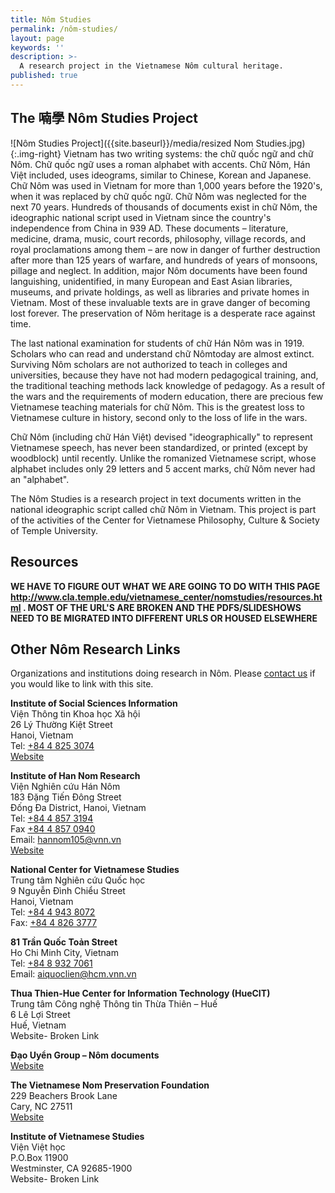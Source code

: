 ```yaml
---
title: Nôm Studies
permalink: /nôm-studies/
layout: page
keywords: ''
description: >-
  A research project in the Vietnamese Nôm cultural heritage.
published: true
---
```

## The 喃學 Nôm Studies Project
![Nôm Studies Project]({{site.baseurl}}/media/resized Nom Studies.jpg){:.img-right}
Vietnam has two writing systems: the chữ quốc ngữ and chữ Nôm. Chữ quốc ngữ uses a roman alphabet with accents. Chữ Nôm, Hán Việt included, uses ideograms, similar to Chinese, Korean and Japanese. Chữ Nôm was used in Vietnam for more than 1,000 years before the 1920's, when it was replaced by chữ quốc ngữ. Chữ Nôm was neglected for the next 70 years.
Hundreds of thousands of documents exist in chữ Nôm, the ideographic national script used in Vietnam since the country's independence from China in 939 AD. These documents – literature, medicine, drama, music, court records, philosophy, village records, and royal proclamations among them – are now in danger of further destruction after more than 125 years of warfare, and hundreds of years of monsoons, pillage and neglect. In addition, major Nôm documents have been found languishing, unidentified, in many European and East Asian libraries, museums, and private holdings, as well as libraries and private homes in Vietnam. Most of these invaluable texts are in grave danger of becoming lost forever. The preservation of Nôm heritage is a desperate race against time.

The last national examination for students of chữ Hán Nôm was in 1919. Scholars who can read and understand chữ Nômtoday are almost extinct. Surviving Nôm scholars are not authorized to teach in colleges and universities, because they have not had modern pedagogical training, and, the traditional teaching methods lack knowledge of pedagogy. As a result of the wars and the requirements of modern education, there are precious few Vietnamese teaching materials for chữ Nôm. This is the greatest loss to Vietnamese culture in history, second only to the loss of life in the wars.

Chữ Nôm (including chữ Hán Việt) devised "ideographically" to represent Vietnamese speech, has never been standardized, or printed (except by woodblock) until recently. Unlike the romanized Vietnamese script, whose alphabet includes only 29 letters and 5 accent marks, chữ Nôm never had an "alphabet".

The Nôm Studies is a research project in text documents written in the national ideographic script called chữ Nôm in Vietnam. This project is part of the activities of the Center for Vietnamese Philosophy, Culture & Society of Temple University.

## Resources
**WE HAVE TO FIGURE OUT WHAT WE ARE GOING TO DO WITH THIS PAGE http://www.cla.temple.edu/vietnamese_center/nomstudies/resources.html . MOST OF THE URL'S ARE BROKEN AND THE PDFS/SLIDESHOWS NEED TO BE MIGRATED INTO DIFFERENT URLS OR HOUSED ELSEWHERE**

## Other Nôm Research Links
Organizations and institutions doing research in Nôm. Please [contact us](mailto:nhan@temple.edu) if you would like to link with this site.

**Institute of Social Sciences Information**<br>
Viện Thông tin Khoa học Xã hội<br> 
26 Lý Thường Kiệt Street<br>
Hanoi, Vietnam<br> 
Tel: [+84 4 825 3074](tel:8448253074)<br>
[Website](http://issi.vass.gov.vn)<br> 

**Institute of Han Nom Research**<br>
Viện Nghiên cứu Hán Nôm<br>
183 Đặng Tiến Đông Street<br>
Đống Đa District, Hanoi, Vietnam<br> 
Tel: [+84 4 857 3194](tel:8448573194)<br> 
Fax [+84 4 857 0940](tel:8448570940)<br>
Email: hannom105@vnn.vn<br> 
[Website](http://www.hannom.org.vn)<br>

**National Center for Vietnamese Studies**<br>
Trung tâm Nghiên cứu Quốc học<br>
9 Nguyễn Đình Chiểu Street<br>
Hanoi, Vietnam<br> 
Tel: [+84 4 943 8072](tel:8449438072)<br>
Fax: [+84 4 826 3777](tel:8448263777)<br>

**81 Trần Quốc Toản Street**<br>
Ho Chi Minh City, Vietnam<br> 
Tel: [+84 8 932 7061](tel:8489327061)<br>
Email: aiquoclien@hcm.vnn.vn<br>

**Thua Thien-Hue Center for Information Technology (HueCIT)**<br>
Trung tâm Công nghệ Thông tin Thừa Thiên – Huế<br>
6 Lê Lợi Street<br> 
Huế, Vietnam<br> 
Website- Broken Link<br>

**Đạo Uyển Group – Nôm documents**<br>
[Website](http://www.daouyen.com/NomDoc/Nom.htm)<br>

**The Vietnamese Nom Preservation Foundation**<br>
229 Beachers Brook Lane<br>
Cary, NC 27511<br>
[Website](http://www.nomfoundation.org)<br>

**Institute of Vietnamese Studies**<br> 
Viện Việt học<br>
P.O.Box 11900<br>
Westminster, CA 92685-1900<br>
Website- Broken Link<br>
